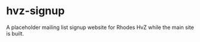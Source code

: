 # hvz-signup
A placeholder mailing list signup website for Rhodes HvZ while the main site is built. 

